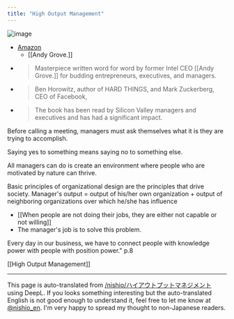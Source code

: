 ```yaml
---
title: "High Output Management"
---
```


![image](https://gyazo.com/651b083216c081f83496ceb548288dd1/thumb/1000)
- [Amazon](https://amzn.to/3Z2DYAW)
    - [[Andy Grove.]]
- > Masterpiece written word for word by former Intel CEO [[Andy Grove.]] for budding entrepreneurs, executives, and managers.
- >  Ben Horowitz, author of HARD THINGS, and Mark Zuckerberg, CEO of Facebook,
- >  The book has been read by Silicon Valley managers and executives and has had a significant impact.

Before calling a meeting, managers must ask themselves what it is they are trying to accomplish.

Saying yes to something means saying no to something else.

All managers can do is create an environment where people who are motivated by nature can thrive.

Basic principles of organizational design are the principles that drive society.
Manager's output = output of his/her own organization + output of neighboring organizations over which he/she has influence

- [[When people are not doing their jobs, they are either not capable or not willing]]
- The manager's job is to solve this problem.

Every day in our business, we have to connect people with knowledge power with people with position power."
p.8

[[High Output Management]]

---
This page is auto-translated from [/nishio/ハイアウトプットマネジメント](https://scrapbox.io/nishio/ハイアウトプットマネジメント) using DeepL. If you looks something interesting but the auto-translated English is not good enough to understand it, feel free to let me know at [@nishio_en](https://twitter.com/nishio_en). I'm very happy to spread my thought to non-Japanese readers.
